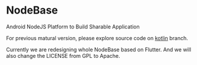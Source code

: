 # NodeBase
Android NodeJS Platform to Build Sharable Application

For previous matural version, please explore source code on <a href="https://github.com/dna2github/NodeBase/tree/kotlin">kotlin</a> branch.

Currently we are redesigning whole NodeBase based on Flutter. And we will also change the LICENSE from GPL to Apache.
